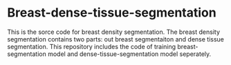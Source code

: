 # Breast-dense-tissue-segmentation

This is the sorce code for breast density segmentation.
The breast density segmentation contains two parts: out breast segmentaiton and dense tissue segmentation.
This repository includes the code of training breast-segmentation model and dense-tissue-segmentation model seperately.

